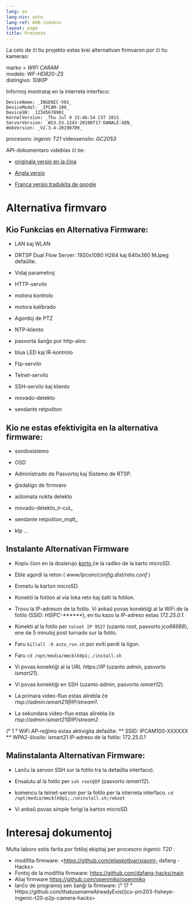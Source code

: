 ```yaml
---
lang: eo
lang-niv: auto
lang-ref: 000-indekso
layout: page
title: Prezento
---
```


La celo de ĉi tiu projekto estas krei alternativan firmvaron por ĉi tiu kamerao:

marko = _WIFI CARAM_  
modelo: _WF-HD820-ZS_  
distingivo: _1080P_

Informoj montrataj en la interreta interfaco:
```
DeviceName: _INGENIC-V01_
DeviceModel: _IPCAM-100_
DeviceSN: _12345678901_
KernelVersion: _Thu Jul 9 15:46:54 CST 2015_
ServerVersion: _WS3.53.1243-20190717-DANALE-GEN_
WebVersion: _V2.3.4-20190709_
```

procesoro: _ingenic T21_
videosensilo: _GC2053_

API-dokumentaro videblas ĉi tie:  
* [originala versio en la ĉina](../zh/includes.zh/html/)

* [Angla versio](../en/includes.en/html/)

* [Franca versio tradukita de google](../fr/includes.fr/html/)


# Alternativa firmvaro

## Kio Funkcias en Alternativa Firmware:

* LAN kaj WLAN

* DRTSP Dual Flow Server: 1920x1080 H264 kaj 640x360 MJpeg defaŭlte.

* Vidaj parametroj

* HTTP-servilo

* motora kontrolo

* motora kalibrado

* Agordoj de PTZ

* NTP-kliento

* pasvorta ŝanĝo por http-aliro

* blua LED kaj IR-kontrolo

* Ftp-servilo

* Telnet-servilo

* SSH-servilo kaj kliento

* movado-detekto

* sendante retpoŝton


## Kio ne estas efektivigita en la alternativa firmware:

* sondosistemo

* _OSD_

* Administrado de Pasvortoj kaj Sistemo de RTSP.

* ĝisdatigo de firmvaro

* aŭtomata nokta detekto

* movado-detekto_ir-cut_

* sendante retpoŝton_mqtt_

* ktp ...


## Instalante Alternativan Firmware

* Kopiu ĉion en la dosierujo [ _karto_ ](https://github.com/jmichault/ipcam-100/tree/master/karto) ĉe la radiko de la karto microSD.

* Eble agordi la reton ( _www/ipcam/config.dist/reto.conf_ )

* Enmetu la karton microSD.

* Konekti la fotilon al via loka reto kaj ŝalti la fotilon.

* Trovu la IP-adreson de la fotilo. Vi ankaŭ povas konektiĝi al la WiFi de la fotilo (SSID: _HSIPC-******_), en tiu kazo la IP-adreso estas _172.25.0.1_.

* Konekti al la fotilo per `telnet IP 9527` (uzanto _root_, pasvorto _jco66688_), ene de 5 minutoj post turnado sur la fotilo.

* Faru `killall -9 auto_run.sh` por eviti perdi la ligon.

* Faru `cd /opt/media/mmcblk0p1;./install.sh`

* Vi povas konektiĝi al la URL _https://IP_ (uzanto _admin_, pasvorto _ismart21_).

* Vi povas konektiĝi en SSH (uzanto _admin_, pasvorto _ismart12_).

* La primara video-fluo estas alirebla ĉe _rtsp://admin:ismart21@IP/stream1_.

* La sekundara video-fluo estas alirebla ĉe _rtsp://admin:ismart21@IP/stream2_.

(° 1 ° WiFi AP-reĝimo estas aktivigita defaŭlte:
** SSID: IPCAM100-XXXXXX
** WPA2-ŝlosilo: ismart21
IP-adreso de la fotilo: 172.25.0.1

## Malinstalanta Alternativan Firmware:

* Lanĉu la servon SSH sur la fotilo tra la defaŭlta interfaco).

* Ensalutu al la fotilo per `ssh root@IP` (pasvorto _ismart12_).

* komencu la telnet-servon per la fotilo per la interreta interfaco. `cd /opt/media/mmcblk0p1;./uninstall.sh;reboot`


* Vi ankaŭ povas simple forigi la karton microSD.


# Interesaj dokumentoj

Multa laboro estis farita por fotiloj ekipitaj per procesoro _ingenic T20_ :
* modifita firmware: <https://github.com/eliaskotlyar/xiaomi- dafang -Hacks>
* Fontoj de la modifita firmware: <https://github.com/dafang-hacks/main>
* Aliaj firmware <https://github.com/openmiko/openmiko>
* lanĉo de programoj sen ŝanĝi la firmware: (° 17 ° Https://github.com/thatusenameAlreadyExist/jco-pm203-fisheye-ingenic-t20-p2p-camera-hacks>


